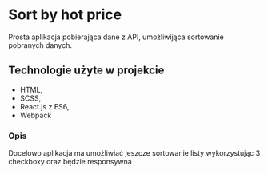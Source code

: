 # Sort by hot price
Prosta aplikacja pobierająca dane z API, umożliwijąca sortowanie pobranych danych.

## Technologie użyte w projekcie
- HTML,
- SCSS,
- React.js z ES6,
- Webpack

### Opis
Docelowo aplikacja ma umożliwiać jeszcze sortowanie listy wykorzystując 3 checkboxy oraz będzie responsywna